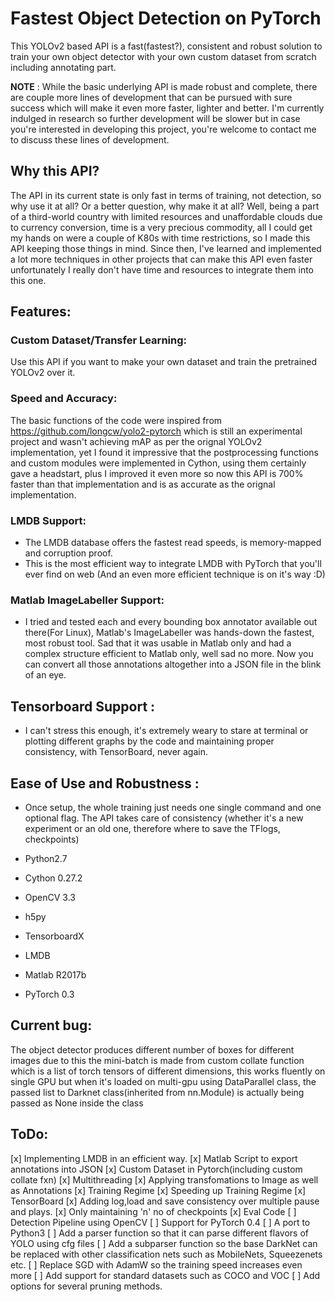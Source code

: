 # Fastest Object Detection on PyTorch
This YOLOv2 based API is a fast(fastest?), consistent and robust solution to train your own object detector with your own custom dataset from scratch including annotating part.

**NOTE** : While the basic underlying API is made robust and complete, there are couple more lines of development that can be pursued with sure success which will make it even more faster, lighter and better.
I'm currently indulged in research so further development will be slower but in case you're interested in developing this project, you're welcome to contact me to discuss these lines of development.

## Why this API?
The API in its current state is only fast in terms of training, not detection, so why use it at all? Or a better question, why make it at all?
Well, being a part of a third-world country with limited resources and unaffordable clouds due to currency conversion, time is a very precious commodity, 
all I could get my hands on were a couple of K80s with time restrictions, so I made this API keeping those things in mind. Since then, I've learned and implemented a lot more techniques in other projects that can make this API even faster 
unfortunately I really don't have time and resources to integrate them into this one.

## Features:

### Custom Dataset/Transfer Learning:
Use this API if you want to make your own dataset and train the pretrained YOLOv2 over it.

### Speed and Accuracy:
The basic functions of the code were inspired from https://github.com/longcw/yolo2-pytorch which is still an experimental project and wasn't achieving mAP as per the orignal YOLOv2 implementation, yet I found it impressive that the postprocessing functions and custom modules were implemented in Cython, using them certainly gave a headstart, plus I improved it even more so now this API is 700% faster than that implementation and is as accurate as the orignal implementation.

### LMDB Support: 
- The LMDB database offers the fastest read speeds, is memory-mapped and corruption proof.
- This is the most efficient way to integrate LMDB with PyTorch that you'll ever find on web (And an even more efficient technique is on it's way :D)

### Matlab ImageLabeller Support:
- I tried and tested each and every bounding box annotator available out there(For Linux), Matlab's ImageLabeller was hands-down the fastest, most robust tool. Sad that it was usable in Matlab only and had a complex structure efficient to Matlab only, well sad no more. Now you can convert all those annotations altogether into a JSON file in the blink of an eye.

## Tensorboard Support : 
- I can't stress this enough, it's extremely weary to stare at terminal or plotting different graphs by the code and maintaining proper consistency, with TensorBoard, never again.

## Ease of Use and Robustness : 
- Once setup, the whole training just needs one single command and one optional flag. The API takes care of consistency (whether it's a new experiment or an old one, therefore where to save the TFlogs, checkpoints)

- Python2.7
- Cython 0.27.2
- OpenCV 3.3
- h5py
- TensorboardX
- LMDB
- Matlab R2017b 
- PyTorch 0.3

## Current bug: 
The object detector produces different number of boxes for different images due to this the mini-batch is made from custom collate function which is a list of torch tensors of different dimensions, this works fluently on single GPU but when it's loaded on multi-gpu using DataParallel class, the passed list to Darknet class(inherited from nn.Module) is actually being passed as None inside the class

## ToDo:
[x] Implementing LMDB in an efficient way.
[x] Matlab Script to export annotations into JSON
[x] Custom Dataset in Pytorch(including custom collate fxn)
[x] Multithreading
[x] Applying transfomations to Image as well as Annotations
[x] Training Regime
[x] Speeding up Training Regime
[x] TensorBoard
[x] Adding log,load and save consistency over multiple pause and plays.
[x] Only maintaining 'n' no of checkpoints
[x] Eval Code
[ ] Detection Pipeline using OpenCV
[ ] Support for PyTorch 0.4
[ ] A port to Python3
[ ] Add a parser function so that it can parse different flavors of YOLO using cfg files
[ ] Add a subparser function so the base DarkNet can be replaced with other classification nets such as MobileNets, Squeezenets etc.
[ ] Replace SGD with AdamW so the training speed increases even more
[ ] Add support for standard datasets such as COCO and VOC
[ ] Add options for several pruning methods.

